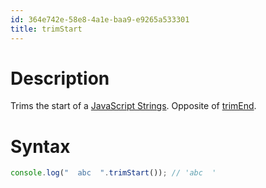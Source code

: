 ```yaml
---
id: 364e742e-58e8-4a1e-baa9-e9265a533301
title: trimStart
---
```


# Description

Trims the start of a [JavaScript Strings](20200922164551-strings).
Opposite of [trimEnd](20201116100239-trimend).

# Syntax

``` javascript
console.log("  abc  ".trimStart()); // 'abc  '
```
